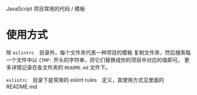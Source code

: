 JavaScript 项目常用的代码 / 模板

# 使用方式
除 `eslintrc`　目录外，每个文件夹代表一种项目的模板
复制文件夹，然后搜索每一个文件中以 `{TMP:` 开头的字符串，将它们替换成你的项目中对应的值即可。
更多详情记录在各文件夹的 `README.md` 文件下。

`eslintrc`　目录下是常用的 eslint rules　定义，其使用方式见里面的 README.md
